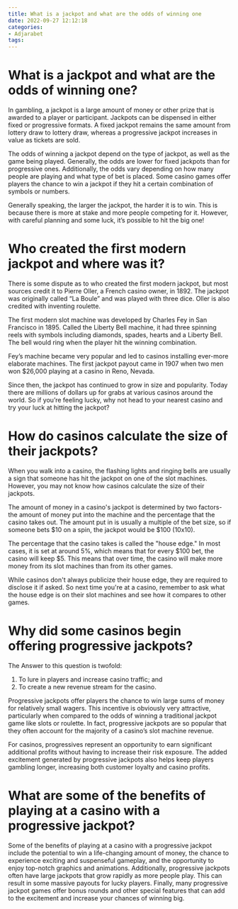 ```yaml
---
title: What is a jackpot and what are the odds of winning one
date: 2022-09-27 12:12:18
categories:
- Adjarabet
tags:
---
```



#  What is a jackpot and what are the odds of winning one?

In gambling, a jackpot is a large amount of money or other prize that is awarded to a player or participant. Jackpots can be dispensed in either fixed or progressive formats. A fixed jackpot remains the same amount from lottery draw to lottery draw, whereas a progressive jackpot increases in value as tickets are sold. 

The odds of winning a jackpot depend on the type of jackpot, as well as the game being played. Generally, the odds are lower for fixed jackpots than for progressive ones. Additionally, the odds vary depending on how many people are playing and what type of bet is placed. Some casino games offer players the chance to win a jackpot if they hit a certain combination of symbols or numbers. 

Generally speaking, the larger the jackpot, the harder it is to win. This is because there is more at stake and more people competing for it. However, with careful planning and some luck, it’s possible to hit the big one!

#  Who created the first modern jackpot and where was it?

There is some dispute as to who created the first modern jackpot, but most sources credit it to Pierre Oller, a French casino owner, in 1892. The jackpot was originally called “La Boule” and was played with three dice. Oller is also credited with inventing roulette.

The first modern slot machine was developed by Charles Fey in San Francisco in 1895. Called the Liberty Bell machine, it had three spinning reels with symbols including diamonds, spades, hearts and a Liberty Bell. The bell would ring when the player hit the winning combination.

Fey’s machine became very popular and led to casinos installing ever-more elaborate machines. The first jackpot payout came in 1907 when two men won $26,000 playing at a casino in Reno, Nevada.

Since then, the jackpot has continued to grow in size and popularity. Today there are millions of dollars up for grabs at various casinos around the world. So if you’re feeling lucky, why not head to your nearest casino and try your luck at hitting the jackpot?

#  How do casinos calculate the size of their jackpots?

When you walk into a casino, the flashing lights and ringing bells are usually a sign that someone has hit the jackpot on one of the slot machines. However, you may not know how casinos calculate the size of their jackpots.

The amount of money in a casino's jackpot is determined by two factors-the amount of money put into the machine and the percentage that the casino takes out. The amount put in is usually a multiple of the bet size, so if someone bets $10 on a spin, the jackpot would be $100 (10x10).

The percentage that the casino takes is called the "house edge." In most cases, it is set at around 5%, which means that for every $100 bet, the casino will keep $5. This means that over time, the casino will make more money from its slot machines than from its other games.

While casinos don't always publicize their house edge, they are required to disclose it if asked. So next time you're at a casino, remember to ask what the house edge is on their slot machines and see how it compares to other games.

#  Why did some casinos begin offering progressive jackpots?

The Answer to this question is twofold:

1) To lure in players and increase casino traffic; and
2) To create a new revenue stream for the casino.

Progressive jackpots offer players the chance to win large sums of money for relatively small wagers. This incentive is obviously very attractive, particularly when compared to the odds of winning a traditional jackpot game like slots or roulette. In fact, progressive jackpots are so popular that they often account for the majority of a casino’s slot machine revenue.

For casinos, progressives represent an opportunity to earn significant additional profits without having to increase their risk exposure. The added excitement generated by progressive jackpots also helps keep players gambling longer, increasing both customer loyalty and casino profits.

#  What are some of the benefits of playing at a casino with a progressive jackpot?

Some of the benefits of playing at a casino with a progressive jackpot include the potential to win a life-changing amount of money, the chance to experience exciting and suspenseful gameplay, and the opportunity to enjoy top-notch graphics and animations. Additionally, progressive jackpots often have large jackpots that grow rapidly as more people play. This can result in some massive payouts for lucky players. Finally, many progressive jackpot games offer bonus rounds and other special features that can add to the excitement and increase your chances of winning big.
